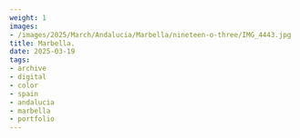 ```yaml
---
weight: 1
images:
- /images/2025/March/Andalucia/Marbella/nineteen-o-three/IMG_4443.jpg
title: Marbella.
date: 2025-03-19
tags:
- archive
- digital
- color
- spain
- andalucia
- marbella
- portfolio
---
```


